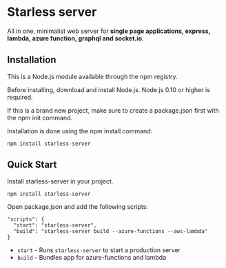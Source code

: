 # Starless server

All in one, minimalist web server for <b>single page applications, express, lambda, azure function, graphql and socket.io</b>.

## Installation

This is a Node.js module available through the npm registry.

Before installing, download and install Node.js. Node.js 0.10 or higher is required.

If this is a brand new project, make sure to create a package.json first with the npm init command.

Installation is done using the npm install command:

```
npm install starless-server
```

## Quick Start

Install starless-server in your project.

```
npm install starless-server
```

Open package.json and add the following scripts:

```
"scripts": {
  "start": "starless-server",
  "build": "starless-server build --azure-functions --aws-lambda"
}
```

- `start` - Runs `starless-server` to start a production server
- `build` - Bundles app for azure-functions and lambda
